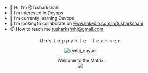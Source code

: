 - 👋 Hi, I’m @Tusharkshahi
- 👀 I’m interested in Devops
- 🌱 I’m currently learning Devops
- 💞️ I’m looking to collaborate on www.linkedin.com/in/tusharkshahi
- 📫 How to reach me tusharkshahi@gmail.com

<p align="center">
    Ｕｎｓｔｏｐｐａｂｌｅ　ｌｅａｒｎｅｒ
</p>
<p align="center">
    <img src="https://komarev.com/ghpvc/?username=wimpywarlord&label=Profile%20views&color=0e75b6&style=flat" alt="kshitij_dhyani" />
    <p align="center"> 
    Welcome to the Matrix<br>
    <img src="https://profile-counter.glitch.me/wimpywarlord/count.svg" />
</p>
</p>
<!---
Tusharkshahi/Tusharkshahi is a ✨ special ✨ repository because its `README.md` (this file) appears on your GitHub profile.
You can click the Preview link to take a look at your changes.
--->
